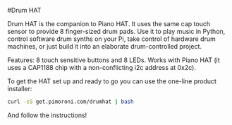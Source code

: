 <!--
---
type: board
name: Drum HAT
manufacturer: Pimoroni
description: An 8 pad finger Drum HAT for your Raspberry Pi
url: https://github.com/pimoroni/drum-hat
github: https://github.com/pimoroni/drum-hat
buy: http://shop.pimoroni.com/products/drum-hat
formfactor: 'HAT'
pincount: 40
eeprom: yes
pin:
  '3':
    mode: i2c
  '5':
    mode: i2c
  '22':
    name: Alert
    mode: input
  '40':
    name: Reset
    mode: output
i2c:
  '0x2c':
    name: Cap Touch
    device: cap1188
    datasheet: http://ww1.microchip.com/downloads/en/DeviceDoc/CAP1188%20.pdf
-->
#Drum HAT

Drum HAT is the companion to Piano HAT. It uses the same cap touch sensor to provide 8 finger-sized drum pads. Use it to play music in Python, control software drum synths on your Pi, take control of hardware drum machines, or just build it into an elaborate drum-controlled project.

Features: 8 touch sensitive buttons and 8 LEDs. Works with Piano HAT (it uses a CAP1188 chip with a non-conflicting i2c address at 0x2c).

To get the HAT set up and ready to go you can use the one-line product installer:

```bash
curl -sS get.pimoroni.com/drumhat | bash
```

And follow the instructions!

